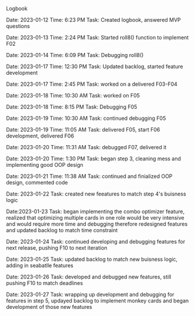 Logbook

Date: 2023-01-12
Time: 6:23 PM
Task: Created logbook, answered MVP questions

Date: 2023-01-13
Time: 2:24 PM 
Task: Started roll8() function to implement F02


Date: 2023-01-14
Time: 6:09 PM
Task: Debugging roll8()

Date: 2023-01-17
Time: 12:30 PM
Task: Updated backlog, started feature development

Date: 2023-01-17
Time: 2:45 PM
Task: worked on a delivered F03-F04

Date: 2023-01-18
Time: 10:30 AM
Task: worked on F05

Date: 2023-01-18
Time: 8:15 PM
Task: Debugging F05

Date: 2023-01-19
Time: 10:30 AM
Task: continued debugging F05

Date: 2023-01-19
Time: 11:05 AM 
Task: delivered F05, start F06 development, delivered F06

Date: 2023-01-20
Time: 11:31 AM
Task: debugged F07, delivered it

Date: 2023-01-20
Time: 1:30 PM
Task: began step 3, cleaning mess and implementing good OOP design

Date: 2023-01-21
Time: 11:38 AM
Task: continued and finialized OOP design, commented code

Date: 2023-01-22
Task: created new feeatures to match step 4's buisness logic

Date:2023-01-23
Task: began implementing the combo optimizer feature, realized that optimizing multiple cards in one role 
      would be very intensive and would require more time and debugging therefore redesigned features and updated
      backlog to match time constraint

Date: 2023-01-24
Task: continued developing and debugging features for next release, pushing F10 to next iteration

Date: 2023-01-25
Task: updated backlog to match new buisness logic, adding in seabatlle features

Date: 2023-01-26
Task: developed and debugged new features, still pushing F10 to match deadlines

Date: 2023-01-27
Task: wrapping up development and debugging for features in step 5, updayed backlog to implement monkey cards and began development of those new features


